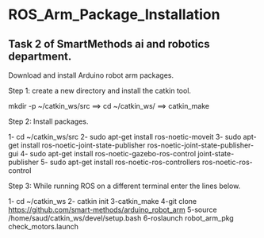 # ROS_Arm_Package_Installation

Task 2 of SmartMethods ai and robotics department.
------------------------------------------------------------------------------------------
Download and install Arduino robot arm packages.

Step 1: create a new directory and install the catkin tool.

mkdir -p ~/catkin_ws/src ==> cd ~/catkin_ws/ ==> catkin_make


Step 2: Install packages.

1- cd ~/catkin_ws/src
2- sudo apt-get install ros-noetic-moveit
3- sudo apt-get install ros-noetic-joint-state-publisher ros-noetic-joint-state-publisher-gui
4- sudo apt-get install ros-noetic-gazebo-ros-control joint-state-publisher
5- sudo apt-get install ros-noetic-ros-controllers ros-noetic-ros-control



Step 3: While running ROS on a different terminal enter the lines below.

1- cd ~/catkin_ws
2- catkin init
3-catkin_make
4-git clone https://github.com/smart-methods/arduino_robot_arm 
5-source /home/saud/catkin_ws/devel/setup.bash
6-roslaunch robot_arm_pkg check_motors.launch
